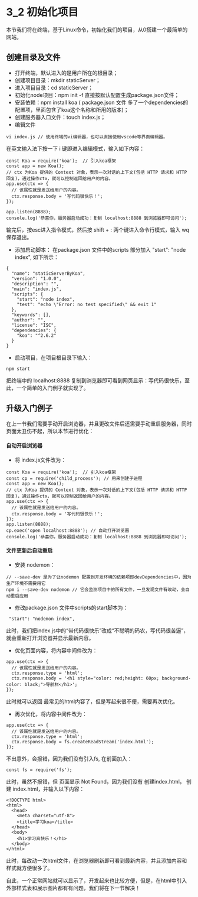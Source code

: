# 3_2 初始化项目
本节我们将在终端，基于Linux命令，初始化我们的项目，从0搭建一个最简单的网站。

## 创建目录及文件
- 打开终端，默认进入的是用户所在的根目录；
- 创建项目目录：mkdir staticServer；
- 进入项目目录：cd staticServer；
- 初始化node项目：npm init -f 直接按默认配置生成package.json文件；
- 安装依赖：npm install koa ( package.json 文件 多了一个dependencies的配置项，里面包含了koa这个名称和所用的版本)；
- 创建服务器入口文件：touch index.js；
- 编辑文件
```
vi index.js // 使用终端的vi编辑器，也可以直接使用vscode等界面编辑器。
```
在英文输入法下按一下 i 键即进入编辑模式，输入如下内容：
```
const Koa = require('koa');  // 引入koa框架
const app = new Koa();
// ctx 为Koa 提供的 Context 对象，表示一次对话的上下文(包括 HTTP 请求和 HTTP 回复)，通过操作ctx，就可以控制返回给用户的内容。
app.use(ctx => {
  // 该属性就是发送给用户的内容。
  ctx.response.body = '写代码很快乐！';
});

app.listen(8888);
console.log('恭喜你，服务器启动成功：复制 localhost:8888 到浏览器即可访问');
```
输完后，按esc进入指令模式，然后按 shift + : 两个键进入命令行模式，输入 wq 保存退出。

- 添加启动脚本： 在package.json 文件中的scripts 部分加入 "start": "node index", 如下所示：
```
{
  "name": "staticServerByKoa",
  "version": "1.0.0",
  "description": "",
  "main": "index.js",
  "scripts": {
    "start": "node index",
    "test": "echo \"Error: no test specified\" && exit 1"
  },
  "keywords": [],
  "author": "",
  "license": "ISC",
  "dependencies": {
    "koa": "^2.6.2"
  }
}
```
- 启动项目，在项目根目录下输入：
```
npm start
```
把终端中的 localhost:8888 复制到浏览器即可看到网页显示：写代码很快乐，至此，一个简单的入门例子就实现了。

## 升级入门例子
在上一节我们需要手动开启浏览器，并且更改文件后还需要手动重启服务器，同时页面太丑伤不起，所以本节进行优化：
#### 自动开启浏览器
- 将 index.js文件改为：
```
const Koa = require('koa');  // 引入koa框架
const cp = require('child_process'); // 用来创建子进程
const app = new Koa();
// ctx 为Koa 提供的 Context 对象，表示一次对话的上下文(包括 HTTP 请求和 HTTP 回复)，通过操作ctx，就可以控制返回给用户的内容。
app.use(ctx => {
  // 该属性就是发送给用户的内容。
  ctx.response.body = '写代码很快乐！';
});
app.listen(8888);
cp.exec('open localhost:8888'); // 自动打开浏览器
console.log('恭喜你，服务器启动成功：复制 localhost:8888 到浏览器即可访问');
``` 
#### 文件更新后自动重启
- 安装 nodemon：
```
// --save-dev 是为了让nodemon 配置到开发环境的依赖项即devDependencies中，因为生产环境不需要用它
npm i --save-dev nodemon // 它会监测项目中的所有文件，一旦发现文件有改动，会自动重启应用
``` 
- 修改package.json 文件中scripts的start脚本为：
```
 "start": "nodemon index",
```
此时，我们把index.js中的“带代码很快乐”改成“不聪明的码农，写代码很苦逼”，就会重新打开浏览器并显示最新内容。

- 优化页面内容，将内容中间件改为：
```
app.use(ctx => {
  // 该属性就是发送给用户的内容。
  ctx.response.type = 'html';
  ctx.response.body = '<h1 style="color: red;height: 60px; background-color: black;">导航栏</h1>';
});
```
此时就可以返回 最常见的html内容了，但是写起来很不便，需要再次优化。
- 再次优化，将内容中间件改为：
```
app.use(ctx => {
  // 该属性就是发送给用户的内容。
  ctx.response.type = 'html';
  ctx.response.body = fs.createReadStream('index.html');
});
```
不出意外，会报错，因为我们没有引入fs, 在前面加入：
```
const fs = require('fs');
```
此时，虽然不报错，但 页面显示 Not Found，因为我们没有 创建index.html，
创建 index.html，并输入以下内容：
```
<!DOCTYPE html>
<html>
  <head>
    <meta charset="utf-8">
    <title>学习koa</title>
  </head>
  <body>
    <h1>学习真快乐！</h1>
  </body>
</html>
```
此时，每改动一次html文件，在浏览器刷新即可看到最新内容，并且添加内容和样式就方便很多了。

自此，一个正常网站就可以显示了，开发起来也比较方便，但是，在html中引入外部样式表和展示图片都有有问题，我们将在下一节解决！

